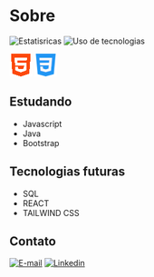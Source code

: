# Sobre
<!-- Me chamo Luiz Gustavo e sou desenvolvedor web, a cada dia estou aperfeiçoando cada vez mais minhas abilidades --> 


![Estatisricas](https://github-readme-stats.vercel.app/api?username=luizgustavo101&theme=dark&locale=pt-br&hide_title=true)
![Uso de tecnologias](https://github-readme-stats.vercel.app/api/top-langs/?username=luizgustavo101&theme=dark&locale=pt-br&hide_title=true)

<img src="img/html.png"> <img src="img/css.png"> <!-- <img src="img/js.png"> <img src="img/bootstrap.png"> -->

## Estudando
- Javascript
- Java
- Bootstrap

## Tecnologias futuras
- SQL
- REACT
- TAILWIND CSS


## Contato

<a href="luiz.zxc.121@gmail.com">![E-mail](https://img.shields.io/badge/Gmail-D14836?style=for-the-badge&logo=gmail&logoColor=white)</a>
<a href="luiz.zxc.121@gmail.com">![Linkedin](https://img.shields.io/badge/linkedin-%23039BE5.svg?&style=for-the-badge&logo=linkedin&logoColor=white)</a>



